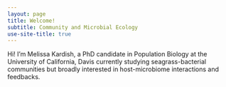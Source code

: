 ```yaml
---
layout: page
title: Welcome!
subtitle: Community and Microbial Ecology
use-site-title: true
---
```


Hi! I’m Melissa Kardish, a PhD candidate in Population Biology at the University of California, Davis currently studying seagrass-bacterial communities but broadly interested in host-microbiome interactions and feedbacks.
